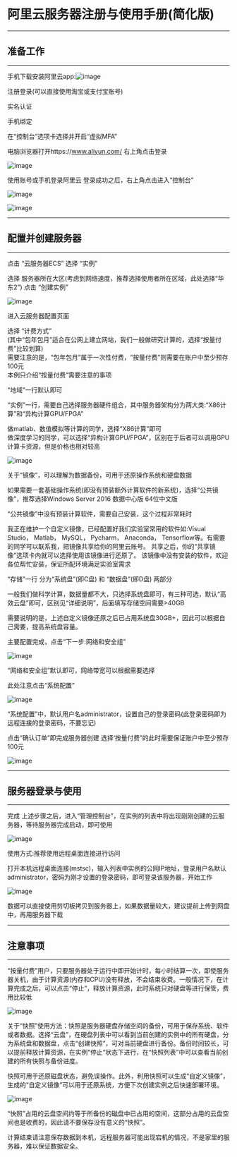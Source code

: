 # 阿里云服务器注册与使用手册(简化版)
---
## 准备工作
---
手机下载安装阿里云app:![image](images/1.jpg)  

注册登录(可以直接使用淘宝或支付宝账号)  

实名认证  

手机绑定  

在“控制台”选项卡选择并开启“虚拟MFA”  

电脑浏览器打开https://www.aliyun.com/  右上角点击登录  

![image](images/2.png)  

使用账号或手机登录阿里云  登录成功之后，右上角点击进入“控制台”  

![image](images/3.png)  

![image](images/4.png)  


---
## 配置并创建服务器
---
点击 “云服务器ECS”  选择 “实例”  

选择 服务器所在大区(考虑到网络速度，推荐选择使用者所在区域，此处选择“华东2”)  点击 “创建实例” 

![image](images/5.png)  

进入云服务器配置页面  

选择 “计费方式”  
(其中“包年包月”适合在公网上建立网站，我们一般做研究计算的，选择“按量付费”比较划算)  
需要注意的是，“包年包月”属于一次性付费，“按量付费”则需要在账户中至少预存100元  
本例只介绍“按量付费”需要注意的事项  

“地域”一行默认即可  

“实例”一行，需要自己选择服务器硬件组合，其中服务器架构分为两大类:“X86计算”和“异构计算GPU/FPGA”  

做matlab、数值模拟等计算的同学，选择“X86计算”即可  
做深度学习的同学，可以选择“异构计算GPU/FPGA”，区别在于后者可以调用GPU计算卡资源，但是价格也相对较高  

![image](images/6.png)  

关于“镜像”，可以理解为数据备份，可用于还原操作系统和硬盘数据  

如果需要一套基础操作系统(即没有预装额外计算软件的新系统)，选择“公共镜像”，推荐选择Windows Server 2016 数据中心版 64位中文版  

“公共镜像”中没有预装计算软件，需要自己安装，这个过程非常耗时  

我正在维护一个自定义镜像，已经配置好我们实验室常用的软件如:Visual Studio， Matlab， MySQL， Pycharm， Anaconda， Tensorflow等。有需要的同学可以联系我，把镜像共享给你的阿里云账号。 共享之后，你的“共享镜像”选项卡内就可以选择使用该镜像进行还原了。 该镜像中没有安装的软件，欢迎各位帮忙安装，保证所配环境满足实验室需求  

“存储”一行 分为“系统盘”(即C盘) 和 “数据盘”(即D盘) 两部分  

一般我们做科学计算，数据量都不大，只选择系统盘即可，有三种可选，默认“高效云盘”即可，区别见“详细说明”，后面填写存储空间需要>40GB  

需要说明的是，上述自定义镜像还原之后已占用系统盘30GB+，因此可以根据自己需要，提高系统盘容量。  

主要配置完成，点击“下一步:网络和安全组”

![image](images/7.png)  

“网络和安全组”默认即可，网络带宽可以根据需要选择  

此处注意点击“系统配置”  

![image](images/8.png)  

“系统配置”中，默认用户名administrator，设置自己的登录密码(此登录密码即为远程连接的登录密码，不要忘记)  

点击“确认订单”即完成服务器创建 选择‘按量付费”的此时需要保证账户中至少预存100元

![image](images/9.png)  

---
## 服务器登录与使用
---

完成 上述步骤之后，进入“管理控制台”，在实例的列表中将出现刚刚创建的云服务器，等待服务器完成启动，即可使用

![image](images/10.png)  

使用方式:推荐使用远程桌面连接进行访问

打开本机远程桌面连接(mstsc)，输入列表中实例的公网IP地址，登录用户名默认administrator，密码为刚才设置的登录密码，即可登录该服务器，开始工作  

![image](images/11.png)  

数据可以直接使用剪切板拷贝到服务器上，如果数据量较大，建议提前上传到网盘中，再用服务器下载  


---
## 注意事项
---

“按量付费”用户，只要服务器处于运行中即开始计时，每小时结算一次，即使服务器关机，由于计算资源(内存和CPU)没有释放，不会结束收费。一般情况下，在计算完成之后，可以点击“停止”，释放计算资源，此时系统只对硬盘等进行保管，费用比较低  

![image](images/12.png)  

关于“快照”使用方法：快照是服务器硬盘存储空间的备份，可用于保存系统、软件或者数据。选择“云盘”，在硬盘列表中可以看到当前创建的实例中的所有硬盘，分为系统盘和数据盘，点击“创建快照”，可对当前硬盘进行备份。备份时间较长，可以提前释放计算资源，在实例“停止”状态下进行，在“快照列表”中可以查看当前创建的所有快照与备份进度。

快照可用于还原磁盘状态，避免误操作。此外，利用快照可以生成“自定义镜像”，生成的“自定义镜像”可以用于还原系统，方便下次创建实例之后快速部署环境。

![image](images/13.png) 

“快照”占用的云盘空间约等于所备份的磁盘中已占用的空间，这部分占用的云盘空间也是收费的，因此请不要保存没有意义的“快照”。 

计算结束请注意保存数据到本机，远程服务器可能出现宕机的情况，不是家里的服务器，难以保证数据安全。

 


